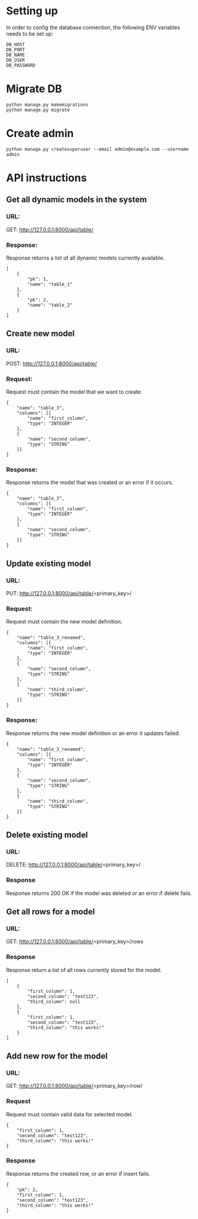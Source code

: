 # Setting up

In order to config the database connection, the following ENV variables needs to be set up:
```
DB_HOST
DB_PORT
DB_NAME
DB_USER
DB_PASSWORD
```

# Migrate DB
```
python manage.py makemigrations
python manage.py migrate
```

# Create admin
```
python manage.py createsuperuser --email admin@example.com --username admin
```

# API instructions

## Get all dynamic models in the system

### URL:
GET: http://127.0.0.1:8000/api/table/

### Response:
Response returns a list of all dynamic models currently available.
```
[
    {
        "pk": 1,
        "name": "table_1"
    },
    {
        "pk": 2,
        "name": "table_2"
    }
]
```

## Create new model
### URL:
POST: http://127.0.0.1:8000/api/table/

### Request:
Request must contain the model that we want to create.
```
{
    "name": "table_3",
    "columns": [{
        "name": "first_column",
        "type": "INTEGER"
    },
    {
        "name": "second_column",
        "type": "STRING"
    }]
}
```

### Response:
Response returns the model that was created or an error if it occurs.
```
{
    "name": "table_3",
    "columns": [{
        "name": "first_column",
        "type": "INTEGER"
    },
    {
        "name": "second_column",
        "type": "STRING"
    }]
}
```

## Update existing model
### URL:
PUT: http://127.0.0.1:8000/api/table/<primary_key>/

### Request:
Request must contain the new model definition.
```
{
    "name": "table_3_renamed",
    "columns": [{
        "name": "first_column",
        "type": "INTEGER"
    },
    {
        "name": "second_column",
        "type": "STRING"
    },
    {
        "name": "third_column",
        "type": "STRING"
    }]
}
```

### Response:
Response returns the new model definition or an error it updates failed.
```
{
    "name": "table_3_renamed",
    "columns": [{
        "name": "first_column",
        "type": "INTEGER"
    },
    {
        "name": "second_column",
        "type": "STRING"
    },
    {
        "name": "third_column",
        "type": "STRING"
    }]
}
```

## Delete existing model
### URL:
DELETE: http://127.0.0.1:8000/api/table/<primary_key>/

### Response
Response returns 200 OK if the model was deleted or an error if delete fails.

## Get all rows for a model
### URL:
GET: http://127.0.0.1:8000/api/table/<primary_key>/rows

### Response
Response return a list of all rows currently stored for the model.
```
[
    {
        "first_column": 1,
        "second_column": "test123",
        "third_column": null
    },
    {
        "first_column": 1,
        "second_column": "test123",
        "third_column": "this works!"
    }
]
```

## Add new row for the model
### URL:
GET: http://127.0.0.1:8000/api/table/<primary_key>/row/

### Request
Request must contain valid data for selected model.
```
{
    "first_column": 1,
    "second_column": "test123",
    "third_column": "this works!"
}
```

### Response
Response returns the created row, or an error if insert fails.
```
{
    "pk": 2,
    "first_column": 1,
    "second_column": "test123",
    "third_column": "this works!"
}
```
